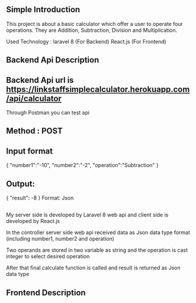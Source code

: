 ##

## Simple Introduction
This project is about a basic calculator which offer a user to operate four operations. They are Addition, Subtraction, Division and Multiplication.

Used Technology : laravel 8 (For Backend)
                  React.js (For Frontend)

##
## Backend Api Description
##
## Backend Api url is https://linkstaffsimplecalculator.herokuapp.com/api/calculator

Through Postman you can test api

## Method : POST

## Input format

{
    "number1":"-10",
    "number2":"-2",
    "operation":"Subtraction"
}

## Output:
{
    "result": -8
}
Format: Json

##

##
My server side is developed by Laravel 8 web api
and client side is developed by React.js

In the controller server side web api received data as Json data type format (including number1, number2 and operation)

Two operands are stored in two variable as string and the operation is cast integer to select desired operation

After that final calculate function is called and result is returned as Json data type

##


## Frontend Description


